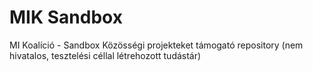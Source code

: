 # MIK Sandbox
MI Koalíció - Sandbox
Közösségi projekteket támogató repository
(nem hivatalos, tesztelési céllal létrehozott tudástár)
